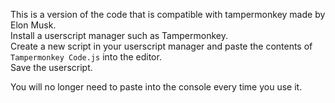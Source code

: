 This is a version of the code that is compatible with tampermonkey made by Elon Musk.<br>
Install a userscript manager such as Tampermonkey.<br>
Create a new script in your userscript manager and paste the contents of `Tampermonkey Code.js` into the editor.<br>
Save the userscript.<br>

You will no longer need to paste into the console every time you use it.
